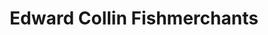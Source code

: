 ---
title: "Edward Collin Fishmerchants"
url: /north-berwick/edward-collin-fishmerchants/
shop: Fisch
---